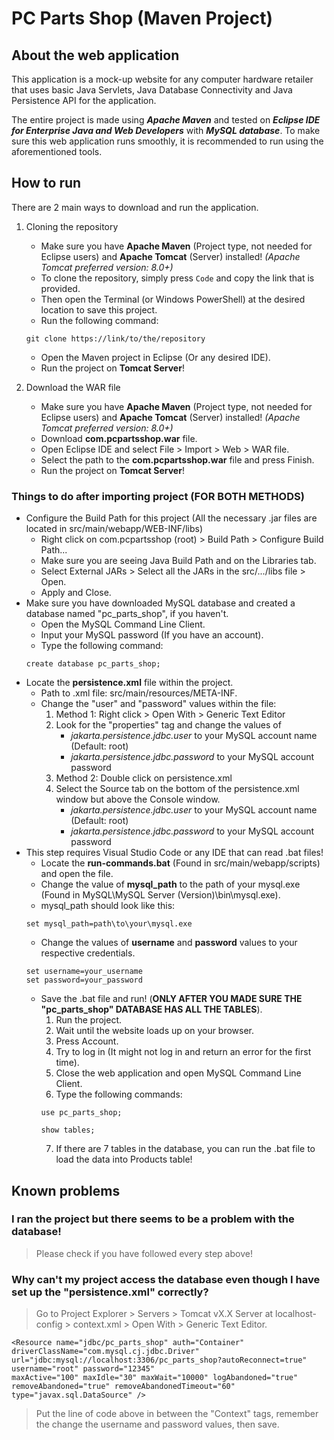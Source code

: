 # PC Parts Shop (Maven Project)

## About the web application
This application is a mock-up website for any computer hardware retailer that uses basic Java Servlets, Java Database Connectivity and Java Persistence API for the application.

The entire project is made using ***Apache Maven*** and tested on ***Eclipse IDE for Enterprise Java and Web Developers*** with ***MySQL database***.
To make sure this web application runs smoothly, it is recommended to run using the aforementioned tools.

## How to run
There are 2 main ways to download and run the application.

1. Cloning the repository
    - Make sure you have **Apache Maven** (Project type, not needed for Eclipse users) and **Apache Tomcat** (Server) installed!
    *(Apache Tomcat preferred version: 8.0+)*
    - To clone the repository, simply press `Code` and copy the link that is provided.
    - Then open the Terminal (or Windows PowerShell) at the desired location to save this project.
    - Run the following command:
    ```
    git clone https://link/to/the/repository
    ``` 
    - Open the Maven project in Eclipse (Or any desired IDE).
    - Run the project on **Tomcat Server**!

2. Download the WAR file
    - Make sure you have **Apache Maven** (Project type, not needed for Eclipse users) and **Apache Tomcat** (Server) installed!
    *(Apache Tomcat preferred version: 8.0+)*
    - Download **com.pcpartsshop.war** file.
    - Open Eclipse IDE and select File > Import > Web > WAR file.
    - Select the path to the **com.pcpartsshop.war** file and press Finish.
    - Run the project on **Tomcat Server**!

### Things to do after importing project (FOR BOTH METHODS)
- Configure the Build Path for this project (All the necessary .jar files are located in src/main/webapp/WEB-INF/libs)
    + Right click on com.pcpartsshop (root) > Build Path > Configure Build Path...
    + Make sure you are seeing Java Build Path and on the Libraries tab.
    + Select External JARs > Select all the JARs in the src/.../libs file > Open.
    + Apply and Close.
- Make sure you have downloaded MySQL database and created a database named "pc_parts_shop", if you haven't.
    + Open the MySQL Command Line Client.
    + Input your MySQL password (If you have an account).
    + Type the following command:
    ```
    create database pc_parts_shop;
    ```
- Locate the **persistence.xml** file within the project.
    + Path to .xml file: src/main/resources/META-INF.
    + Change the "user" and "password" values within the file:
        1. Method 1: Right click > Open With > Generic Text Editor
        2. Look for the "properties" tag and change the values of
            * *jakarta.persistence.jdbc.user* to your MySQL account name (Default: root)
            * *jakarta.persistence.jdbc.password* to your MySQL account password
        1. Method 2: Double click on persistence.xml
        2. Select the Source tab on the bottom of the persistence.xml window but above the Console window.
            * *jakarta.persistence.jdbc.user* to your MySQL account name (Default: root)
            * *jakarta.persistence.jdbc.password* to your MySQL account password
- This step requires Visual Studio Code or any IDE that can read .bat files!
    + Locate the **run-commands.bat** (Found in src/main/webapp/scripts) and open the file.
    + Change the value of **mysql_path** to the path of your mysql.exe (Found in MySQL\MySQL Server (Version)\bin\mysql.exe).
    + mysql_path should look like this:
    ```
    set mysql_path=path\to\your\mysql.exe
    ```
    + Change the values of **username** and **password** values to your respective credentials.
    ```
    set username=your_username
    set password=your_password
    ```
    + Save the .bat file and run! (**ONLY AFTER YOU MADE SURE THE "pc_parts_shop" DATABASE HAS ALL THE TABLES**).
        1. Run the project.
        2. Wait until the website loads up on your browser.
        3. Press Account.
        4. Try to log in (It might not log in and return an error for the first time).
        5. Close the web application and open MySQL Command Line Client.
        6. Type the following commands:
        ```
        use pc_parts_shop;
        ```
        ```
        show tables;
        ```
        7. If there are 7 tables in the database, you can run the .bat file to load the data into Products table!

## Known problems
### I ran the project but there seems to be a problem with the database!
> Please check if you have followed every step above!

### Why can't my project access the database even though I have set up the "persistence.xml" correctly?
> Go to Project Explorer > Servers > Tomcat vX.X Server at localhost-config > context.xml > Open With > Generic Text Editor.
```
<Resource name="jdbc/pc_parts_shop" auth="Container" driverClassName="com.mysql.cj.jdbc.Driver" url="jdbc:mysql://localhost:3306/pc_parts_shop?autoReconnect=true" 
username="root" password="12345" 
maxActive="100" maxIdle="30" maxWait="10000" logAbandoned="true" removeAbandoned="true" removeAbandonedTimeout="60" type="javax.sql.DataSource" />
```
> Put the line of code above in between the "Context" tags, remember the change the username and password values, then save.